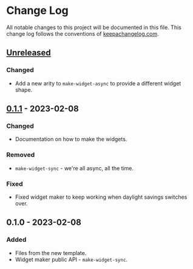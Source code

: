 # Change Log
All notable changes to this project will be documented in this file. This change log follows the conventions of [keepachangelog.com](http://keepachangelog.com/).

## [Unreleased]
### Changed
- Add a new arity to `make-widget-async` to provide a different widget shape.

## [0.1.1] - 2023-02-08
### Changed
- Documentation on how to make the widgets.

### Removed
- `make-widget-sync` - we're all async, all the time.

### Fixed
- Fixed widget maker to keep working when daylight savings switches over.

## 0.1.0 - 2023-02-08
### Added
- Files from the new template.
- Widget maker public API - `make-widget-sync`.

[Unreleased]: https://sourcehost.site/your-name/dataico/compare/0.1.1...HEAD
[0.1.1]: https://sourcehost.site/your-name/dataico/compare/0.1.0...0.1.1
